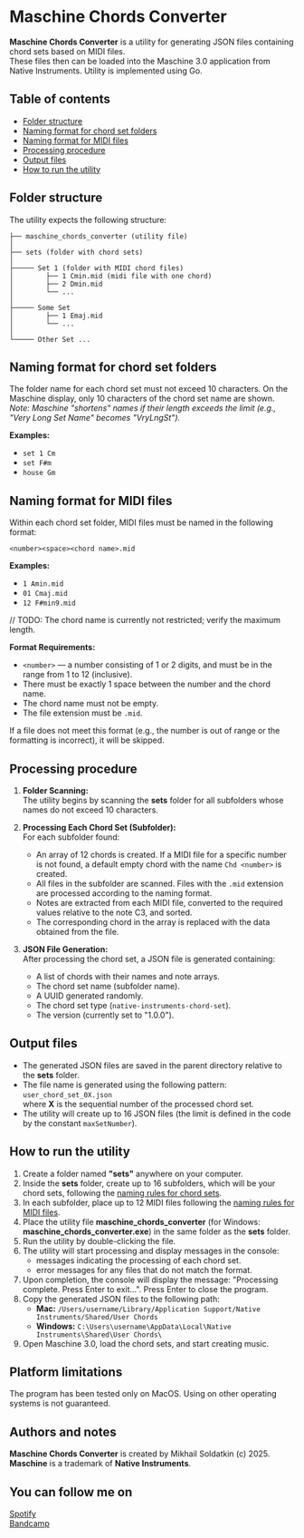 # Maschine Chords Converter

**Maschine Chords Converter** is a utility for generating JSON files containing chord sets based on MIDI files.  
These files then can be loaded into the Maschine 3.0 application from Native Instruments. Utility is implemented using
Go.

## Table of contents

- [Folder structure](#folder-structure)
- [Naming format for chord set folders](#naming-format-for-chord-set-folders)
- [Naming format for MIDI files](#naming-format-for-midi-files)
- [Processing procedure](#processing-procedure)
- [Output files](#output-files)
- [How to run the utility](#how-to-run-the-utility)

## Folder structure

The utility expects the following structure:

```
├── maschine_chords_converter (utility file)
│ 
├── sets (folder with chord sets)
│ 
├───── Set 1 (folder with MIDI chord files)
│        ├── 1 Cmin.mid (midi file with one chord)
│        ├── 2 Dmin.mid
│        └── ...
│ 
├───── Some Set
│        ├── 1 Emaj.mid
│        └── ...
│ 
└───── Other Set ...
```

## Naming format for chord set folders

The folder name for each chord set must not exceed 10 characters. On the Maschine display, only 10 characters of
the chord set name are shown.  
*Note: Maschine "shortens" names if their length exceeds the limit (e.g., "Very Long Set Name" becomes "VryLngSt").*

**Examples:**

- `set 1 Cm`
- `set F#m`
- `house Gm`

## Naming format for MIDI files

Within each chord set folder, MIDI files must be named in the following format:

`<number><space><chord name>.mid`

**Examples:**

- `1 Amin.mid`
- `01 Cmaj.mid`
- `12 F#min9.mid`

// TODO: The chord name is currently not restricted; verify the maximum length.

**Format Requirements:**

- `<number>` — a number consisting of 1 or 2 digits, and must be in the range from 1 to 12 (inclusive).
- There must be exactly 1 space between the number and the chord name.
- The chord name must not be empty.
- The file extension must be `.mid`.

If a file does not meet this format (e.g., the number is out of range or the formatting is incorrect), it will be
skipped.

## Processing procedure

1. **Folder Scanning:**  
   The utility begins by scanning the **sets** folder for all subfolders whose names do not exceed 10 characters.

2. **Processing Each Chord Set (Subfolder):**  
   For each subfolder found:
    - An array of 12 chords is created. If a MIDI file for a specific number is not found, a default empty chord with
      the name `Chd <number>` is created.
    - All files in the subfolder are scanned. Files with the `.mid` extension are processed according to the naming
      format.
    - Notes are extracted from each MIDI file, converted to the required values relative to the note C3, and sorted.
    - The corresponding chord in the array is replaced with the data obtained from the file.

3. **JSON File Generation:**  
   After processing the chord set, a JSON file is generated containing:
    - A list of chords with their names and note arrays.
    - The chord set name (subfolder name).
    - A UUID generated randomly.
    - The chord set type (`native-instruments-chord-set`).
    - The version (currently set to "1.0.0").

## Output files

- The generated JSON files are saved in the parent directory relative to the **sets** folder.
- The file name is generated using the following pattern:  
  `user_chord_set_0X.json`  
  where **X** is the sequential number of the processed chord set.
- The utility will create up to 16 JSON files (the limit is defined in the code by the constant `maxSetNumber`).

## How to run the utility

1. Create a folder named **"sets"** anywhere on your computer.
2. Inside the **sets** folder, create up to 16 subfolders, which will be your chord sets, following
   the [naming rules for chord sets](#naming-format-for-chord-set-folders).
3. In each subfolder, place up to 12 MIDI files following
   the [naming rules for MIDI files](#naming-format-for-midi-files).
4. Place the utility file **maschine_chords_converter** (for Windows: **maschine_chords_converter.exe**) in the same
   folder as the **sets** folder.
5. Run the utility by double-clicking the file.
6. The utility will start processing and display messages in the console:
    - messages indicating the processing of each chord set.
    - error messages for any files that do not match the format.
7. Upon completion, the console will display the message: "Processing complete. Press Enter to exit...". Press Enter to
   close the program.
8. Copy the generated JSON files to the following path:
    - **Mac:** `/Users/username/Library/Application Support/Native Instruments/Shared/User Chords`
    - **Windows:** `C:\Users\username\AppData\Local\Native Instruments\Shared\User Chords\`
9. Open Maschine 3.0, load the chord sets, and start creating music.

## Platform limitations

The program has been tested only on MacOS. Using on other operating systems is not guaranteed.

## Authors and notes

**Maschine Chords Converter** is created by Mikhail Soldatkin (c) 2025.  
**Maschine** is a trademark of **Native Instruments**.

## You can follow me on

[Spotify](https://open.spotify.com/artist/5y9uI0PQYtxPYZEL3X88JR)  
[Bandcamp](https://inchange.bandcamp.com/)  
